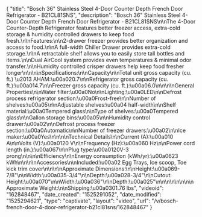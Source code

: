 {
    "title": "Bosch 36\" Stainless Steel 4-Door Counter Depth French Door Refrigerator - B21CL81SNS",
    "description": "Bosch 36\" Stainless Steel 4-Door Counter Depth French Door Refrigerator - B21CL81SNS\n\nThe 4-Door Counter-Depth Refrigerator features better freezer access, extra-cold storage & humidity controlled drawers to keep food fresh.\n\nFeatures:\n\n2-drawer freezer provides better organization and access to food.\n\nA full-width Chiller Drawer provides extra-cold storage.\n\nA retractable shelf allows you to easily store tall bottles and items.\n\nDual AirCool system provides even temperatures & minimal odor transfer.\n\nHumidity controlled crisper drawers help keep food fresher longer\n\n\n\nSpecifications:\n\nCapacity\n\nTotal unit gross capacity (cu. ft.) \u2013 AHAM:\u00a020.7\n\nRefrigerator gross capacity (cu. ft.):\u00a014.7\n\nFreezer gross capacity (cu. ft.):\u00a06.0\n\n\n\nGeneral Properties\n\nWater filter:\u00a0No\n\nLighting:\u00a0LED\n\nDefrost process refrigerator section:\u00a0Frost-free\n\nNumber of shelves:\u00a05\n\nAdjustable shelves:\u00a04 half-width\n\nShelf material:\u00a0Tempered glass\n\nType of shelves:\u00a0Tempered glass\n\nGallon storage bins:\u00a05\n\nHumidity control drawer:\u00a02\n\nDefrost process freezer section:\u00a0Automatic\n\nNumber of freezer drawers:\u00a02\n\nIce maker:\u00a0Yes\n\n\n\nTechnical Details\n\nCurrent (A):\u00a010 A\n\nVolts (V):\u00a0120 V\n\nFrequency (Hz):\u00a060 Hz\n\nPower cord length (in.):\u00a067\n\nPlug type:\u00a0120V-3 prong\n\n\n\nEfficiency\n\nEnergy consumption (kWh\/yr):\u00a0623 kWh\n\n\n\nAccessories\n\nIncluded:\u00a02 Egg Trays, Ice scoop, Toe kick trim cover\n\n\n\nApproximate Dimensions:\n\nHeight:\u00a069-7\/8\"\n\nWidth:\u00a035-3\/4\"\n\nDepth:\u00a028-3\/4\"\n\nCutout: Height:\u00a070\"\n\nWidth:\u00a036\"\n\nDepth:\u00a025\"\n\n\n\n\n\n\n\nApproximate Weight:\n\nShipping:\u00a0301.76 lbs",
    "videoid": "162848467",
    "date_created": "1525291052",
    "date_modified": "1525294621",
    "type": "captivate",
    "layout": "video",
    "url": "\/v\/bosch-french-door-4-door-refrigerator-b21cl81sns\/162848467"
}